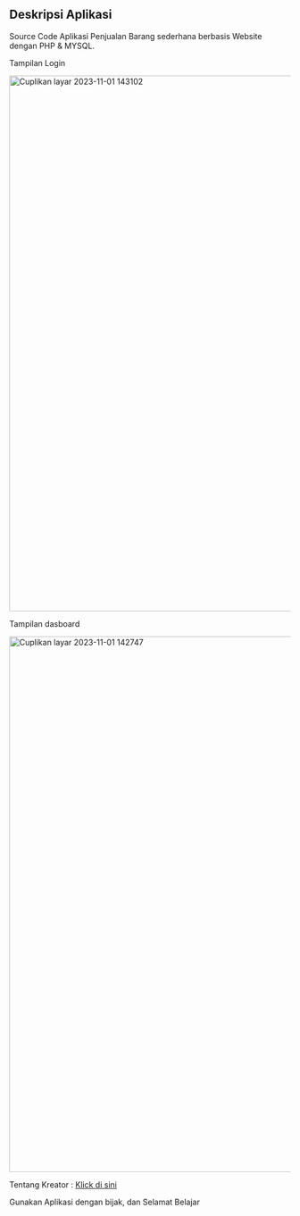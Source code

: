 ## Deskripsi Aplikasi 
Source Code Aplikasi Penjualan Barang sederhana berbasis Website dengan PHP & MYSQL.


Tampilan Login


<img width="960" alt="Cuplikan layar 2023-11-01 143102" src="https://github.com/Freganovic/aplikasi-pembukuan-web/assets/69451514/cf556537-2379-4c72-a65f-34b009fd0537">




Tampilan dasboard


<img width="960" alt="Cuplikan layar 2023-11-01 142747" src="https://github.com/Freganovic/aplikasi-pembukuan-web/assets/69451514/dd1a1a63-d2cc-401a-af67-d77a0d286bd0">


Tentang Kreator : <a href="https://www.instagram.com/fdlszyyy/"> Klick di sini</a>

Gunakan Aplikasi dengan bijak, dan Selamat Belajar
